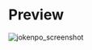 # Preview
![jokenpo_screenshot](https://user-images.githubusercontent.com/84485466/231539061-911e301b-38e8-47f2-936a-1a0cb0014ad3.png)
